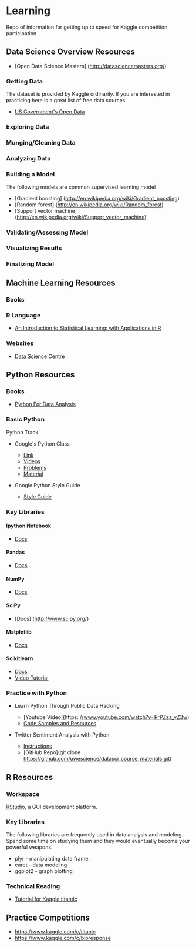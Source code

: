 # Learning
Repo of information for getting up to speed for Kaggle competition participation

## Data Science Overview Resources
* [Open Data Science Masters] (http://datasciencemasters.org/)

### Getting Data
The dataset is provided by Kaggle ordinarily. If you are interested in practicing here is a great list of free data sources
* [US Government's Open Data](http://www.data.gov/)

### Exploring Data

### Munging/Cleaning Data

### Analyzing Data

### Building a Model
The following models are common supervised learning model
* [Gradient boosting] (http://en.wikipedia.org/wiki/Gradient_boosting)
* [Random forest] (http://en.wikipedia.org/wiki/Random_forest)
* [Support vector machine] (http://en.wikipedia.org/wiki/Support_vector_machine)

### Validating/Assessing Model

### Visualizing Results

### Finalizing Model

## Machine Learning Resources

### Books


### R Language
* [An Introduction to Statistical Learning: with Applications in R](http://www.amazon.com/Introduction-Statistical-Learning-Applications-Statistics/dp/1461471370)

### Websites
* [Data Science Centre](http://www.datasciencecentral.com/)

## Python Resources

### Books
* [Python For Data Analysis](http://www.cin.ufpe.br/~embat/Python%20for%20Data%20Analysis.pdf)

### Basic Python
Python Track
  * Google's Python Class
     * [Link](https://developers.google.com/edu/python/)
     * [Videos](https://www.youtube.com/watch?v=tKTZoB2Vjuk)
     * [Problems](https://developers.google.com/edu/python/exercises/basic)
     * [Material](https://developers.google.com/edu/python/set-up)

  * Google Python Style Guide
     * [Style Guide](https://google-styleguide.googlecode.com/svn/trunk/pyguide.html)
     
### Key Libraries

#### Ipython Notebook
* [Docs](http://ipython.org/notebook.html)

#### Pandas
* [Docs](http://pandas.pydata.org/index.html)
 
#### NumPy
* [Docs](http://www.numpy.org/) 

#### SciPy
* [Docs] (http://www.scipy.org/)

#### Matplotlib
* [Docs](http://matplotlib.org/index.html)

#### Scikitlearn
* [Docs](http://scikit-learn.org/stable/)
* [Video Tutorial](https://www.youtube.com/watch?v=L7R4HUQ-eQ0)

### Practice with Python
* Learn Python Through Public Data Hacking
    * [Youtube Video](https: //www.youtube.com/watch?v=RrPZza_vZ3w)
    * [Code Samples and Resources](http://dabeaz.com/pydata/)

* Twitter Sentiment Analysis with Python
    * [Instructions](https://class.coursera.org/datasci-002/assignment/view?assignment_id=3)
    * [GitHub Repo](git clone https://github.com/uwescience/datasci_course_materials.git)

## R Resources

### Workspace
[RStudio](www.rstudio.com/), a GUI development platform.

### Key Libraries
The following libraries are frequently used in data analysis and modeling. Spend some time on studying them and they would eventually become your powerful weapons.

* plyr - manipulating data frame.
* caret - data modeling
* ggplot2 - graph plotting
 
### Technical Reading
* [Tutorial for Kaggle titantic](https://github.com/wehrley/wehrley.github.io/blob/master/SOUPTONUTS.md)


## Practice Competitions

- https://www.kaggle.com/c/titanic
- https://www.kaggle.com/c/bioresponse
